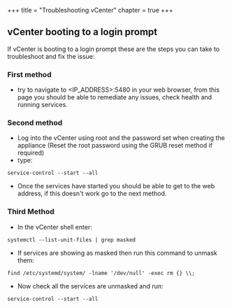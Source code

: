 +++
title = "Troubleshooting vCenter"
chapter = true
+++

## vCenter booting to a login prompt
If vCenter is booting to a login prompt these are the steps you can take to troubleshoot and fix the issue:

### First method
- try to navigate to <IP_ADDRESS>:5480 in your web browser, from this page you should be able to remediate any issues, check health and running services.

### Second method
- Log into the vCenter using root and the password set when creating the appliance (Reset the root password using the GRUB reset method if required)
- type:
```
service-control --start --all
```
- Once the services have started you should be able to get to the web address, if this doesn't work go to the next method.

### Third Method
  
- In the vCenter shell enter:
```
systemctl --list-unit-files | grep masked
```
- If services are showing as masked then run this command to unmask them:
```
find /etc/systemd/system/ -lname '/dev/null' -exec rm {} \\;
```
- Now check all the services are unmasked and run:
```
service-control --start --all
```
